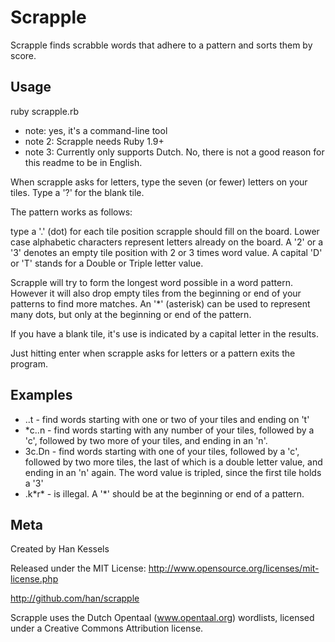 Scrapple
=========

Scrapple finds scrabble words that adhere to a pattern and sorts them by
score.


Usage
------------

ruby scrapple.rb

* note: yes, it's a command-line tool
* note 2: Scrapple needs Ruby 1.9+
* note 3: Currently only supports Dutch. No, there is not a good reason for this readme to be in
  English.

When scrapple asks for letters, type the seven (or fewer) letters on your
tiles. Type a '?' for the blank tile.

The pattern works as follows:

type a '.' (dot) for each tile position scrapple should fill on the board. Lower
case alphabetic characters represent letters already on the board. A '2'
or a '3' denotes an empty tile position with 2 or 3 times word value. A
capital 'D' or 'T' stands for a Double or Triple letter value. 

Scrapple will try to form the longest word possible in a word pattern.
However it will also drop empty tiles from the beginning or end of your
patterns to find more matches. An '*' (asterisk) can be used to
represent many dots, but only at the beginning or end of the pattern.

If you have a blank tile, it's use is indicated by a capital letter in
the results.

Just hitting enter when scrapple asks for letters or a pattern exits the
program.

Examples
--------

* ..t - find words starting with one or two of your tiles and ending on
  't'
* *c..n - find words starting with any number of your tiles, followed by
  a 'c', followed by two more of your tiles, and ending in an 'n'.
* 3c.Dn - find words starting with one of your tiles, followed by a 'c',
  followed by two more tiles, the last of which is a double letter value,
  and ending in an 'n' again. The word value is tripled, since the first
  tile holds a '3'
* .k\*r\* - is illegal. A '*' should be at the beginning or end of a
  pattern.

Meta
----

Created by Han Kessels

Released under the MIT License: http://www.opensource.org/licenses/mit-license.php

http://github.com/han/scrapple

Scrapple uses the Dutch Opentaal (www.opentaal.org) wordlists, licensed
under a Creative Commons Attribution license.

